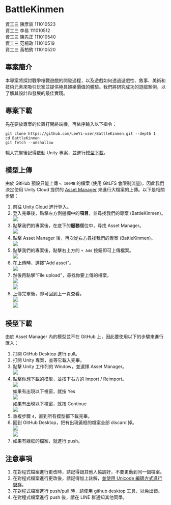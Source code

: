 # BattleKinmen

資工三 陳彥辰 111010523  
資工三 李易 111010512  
資工三 陳先正 111010540  
資工三 范楊政 111010519  
資工三 黃柏鈞 111010520

## 專案簡介

本專案將探討戰爭槍戰遊戲的開發過程，以及遊戲如何透過遊戲性、敘事、美術和技術元素來吸引玩家並提供極具娛樂價值的體驗。我們將研究成功的遊戲案例，以了解其設計和發展的最佳實踐。

## 專案下載

先在要放專案的位置打開終端機，再依序輸入以下指令：

```
git clone https://github.com/LeeYi-user/BattleKinmen.git --depth 1
cd BattleKinmen
git fetch --unshallow
```

輸入完畢後記得啟動 Unity 專案，並進行[模型下載](#模型下載)。

## 模型上傳

由於 GitHub 預設只能上傳 `< 100MB` 的檔案 (使用 GitLFS 會限制流量)，因此我們決定使用 Unity Cloud 提供的 [Asset Manager](https://unity.com/products/asset-manager) 來進行大檔案的上傳。以下是相關步驟：

1. 前往 [Unity Cloud](https://cloud.unity.com/home/login?redirectTo=Lw==) 進行登入。
2. 登入完畢後，點擊左方側邊欄中的**項目**，並尋找我們的專案 (BattleKinmen)。  
![](./Images/unity-cloud-project.png)
3. 點擊我們的專案後，在底下的**服務**欄位中，尋找 Asset Manager。  
![](./Images/unity-cloud-service.png)
4. 點擊 Asset Manager 後，再次從右方尋找我們的專案 (BattleKinmen)。  
![](./Images/asset-manager-project.png)
5. 點擊我們的專案後，點擊右上方的 `+ Add` 按鈕即可上傳檔案。  
![](./Images/asset-manager-add-1.png)
6. 在上傳時，選擇"Add asset"。  
![](./Images/asset-manager-add-2.png)
7. 然後再點擊"File upload"，尋找你要上傳的檔案。  
![](./Images/asset-manager-add-3.png)  
![](./Images/asset-manager-add-4.png)
8. 上傳完畢後，即可回到上一頁查看。  
![](./Images/asset-manager-back-1.png)  
![](./Images/asset-manager-back-2.png)

## 模型下載

由於 Asset Manager 內的模型並不在 GitHub 上，因此要使用以下的步驟來進行匯入：

1. 打開 GitHub Desktop 進行 pull。
2. 打開 Unity 專案，並等它載入完畢。
3. 點擊 Unity 工作列的 Window，並選擇 Asset Manager。  
![](./Images/unity-asset-manager-1.png)
4. 點擊你想下載的模型，並按下右方的 Import / Reimport。  
![](./Images/unity-asset-manager-2.png)  
如果有出現以下視窗，就按 Yes  
![](./Images/asset-manager-yes.png)  
如果有出現以下視窗，就按 Continue  
![](./Images/asset-manager-continue.png)
5. 重複步驟 `4`，直到所有模型都下載完畢。
6. 回到 GitHub Desktop，把有出現黃框的檔案全部 discard 掉。  
![](./Images/github-desktop-1.png)  
![](./Images/github-desktop-2.png)
7. 如果有綠框的檔案，就進行 push。

## 注意事項

1. 在對程式檔案進行更改時，請記得跟其他人協調好，不要更動到同一個檔案。
2. 在對程式檔案進行更改後，請記得加上註解，[並使用 Unicode 編碼方式進行儲存](https://www.youtube.com/watch?v=9HyTL9A08yE)。
3. 在對程式檔案進行 push/pull 時，請使用 github desktop 工具，以免出錯。
4. 在對程式檔案進行 push 後，請在 LINE 群通知其他同學。
